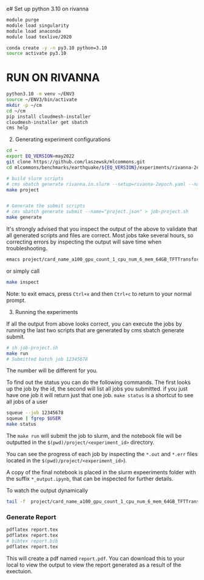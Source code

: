 e# Set up python 3.10 on rivanna

```bash
module purge
module load singularity
module load anaconda
module load texlive/2020

conda create -y -n py3.10 python=3.10
source activate py3.10
```

# RUN ON RIVANNA

```bash
python3.10 -m venv ~/ENV3
source ~/ENV3/bin/activate
mkdir -p ~/cm
cd ~/cm
pip install cloudmesh-installer
cloudmesh-installer get sbatch
cms help
```

2. Generating experiment configurations

```bash
cd ~
export EQ_VERSION=may2022
git clone https://github.com/laszewsk/mlcommons.git
cd mlcommons/benchmarks/earthquake/${EQ_VERSION}/experiments/rivanna-2epoch

# build slurm scripts
# cms sbatch generate rivanna.in.slurm --setup=rivanna-2epoch.yaml --name="project" --noos 
make project


# Generate the submit scripts
# cms sbatch generate submit --name="project.json" > job-project.sh
make generate
```

It's strongly advised that you inspect the output of the above to
validate that all generated scripts and files are correct.  Most jobs
take several hours, so correcting errors by inspecting the output will
save time when troubleshooting.

```bash
emacs project/card_name_a100_gpu_count_1_cpu_num_6_mem_64GB_TFTTransformerepochs_2/slurm.sh
```

or simply call

```bash
make inspect
```

Note: to exit emacs, press `Ctrl+x` and then `Ctrl+c` to return to your normal prompt.

3. Running the experiments

If all the output from above looks correct, you can execute the jobs
by running the last two scripts that are generated by cms sbatch
generate submit.



```bash
# sh job-project.sh
make run
# Submitted batch job 12345678
```

The number will be different for you.

To find out the status you can
do the following commands. The first looks up the job by the id, the second will list all jobs you submitted. if you just have one job it will return just that one job. `make status` is a shortcut to see all jobs of a user

```bash
squeue --job 12345678
squeue | fgrep $USER
make status
```


The `make run` will submit the job to slurm, and the
notebook file will be outputted in the
`$(pwd)/project/<experiment_id>` directory.

You can see the progress of each job by inspecting the `*.out` and
`*.err` files located in the `$(pwd)/project/<experiment_id>`).

A copy of the final notebook is placed in the slurm expeeriments
folder with the suffix `*_output.ipynb`, that can be inspected for
further details.

To watch the output dynamically

```bash
tail -f  project/card_name_a100_gpu_count_1_cpu_num_6_mem_64GB_TFTTransformerepochs_2/*12345678.out
```



### Generate Report

```bash
pdflatex report.tex
pdflatex report.tex
# bibtex report.bib
pdflatex report.tex
```

This will create a pdf named `report.pdf`.  You can download this to
your local to view the output to view the report generated as a result
of the exectuion.
